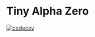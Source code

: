 # Tiny Alpha Zero

[![codecov](https://codecov.io/gh/liblaf/TinyAlphaZero/branch/main/graph/badge.svg?token=YTLKJ4EEMM)](https://codecov.io/gh/liblaf/TinyAlphaZero)

